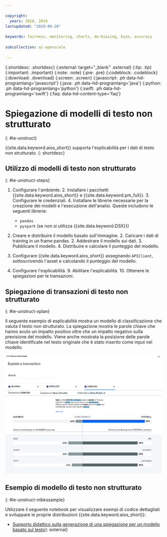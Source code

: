 ```yaml
---

copyright:
  years: 2018, 2019
lastupdated: "2019-06-28"

keywords: fairness, monitoring, charts, de-biasing, bias, accuracy

subcollection: ai-openscale

---
```


{:shortdesc: .shortdesc}
{:external: target="_blank" .external}
{:tip: .tip}
{:important: .important}
{:note: .note}
{:pre: .pre}
{:codeblock: .codeblock}
{:download: .download}
{:screen: .screen}
{:javascript: .ph data-hd-programlang='javascript'}
{:java: .ph data-hd-programlang='java'}
{:python: .ph data-hd-programlang='python'}
{:swift: .ph data-hd-programlang='swift'}
{:faq: data-hd-content-type='faq'}

# Spiegazione di modelli di testo non strutturato
{: #ie-unstruct}

{{site.data.keyword.aios_short}} supporta l'esplicabilità per i dati di testo non strutturato.
{: shortdesc}

## Utilizzo di modelli di testo non strutturato
{: #ie-unstruct-steps}

1. Configurare l'ambiente.
   2. Installare i pacchetti {{site.data.keyword.aios_short}} e {{site.data.keyword.pm_full}}.
   3. Configurare le credenziali.
   4. Installare le librerie necessarie per la creazione dei modelli e l'esecuzione dell'analisi. Queste includono le seguenti librerie:
      - `pandas`
      - `pyspark` (se non si utilizza {{site.data.keyword.DSX}})

1. Creare e distribuire il modello basato sull'immagine.
   2. Caricare i dati di training in un frame pandas.
   2. Addestrare il modello sui dati.
   3. Pubblicare il modello.
   4. Distribuire e calcolare il punteggio del modello.

7. Configurare {{site.data.keyword.aios_short}} assegnando `APIClient`, sottoscrivendo l'asset e calcolando il punteggio del modello.
8. Configurare l'esplicabilità.
   9. Abilitare l'esplicabilità.
   10. Ottenere le spiegazioni per le transazioni.

## Spiegazione di transazioni di testo non strutturato
{: #ie-unstruct-xplan}

Il seguente esempio di esplicabilità mostra un modello di classificazione che valuta il testo non strutturato. La spiegazione mostra le parole chiave che hanno avuto un impatto positivo oltre che un impatto negativo sulla previsione del modello. Viene anche mostrata la posizione delle parole chiave identificate nel testo originale che è stato inserito come input nel modello.

![Viene visualizzato il grafico Esplicabilità - classificazione immagine, con i livelli di confidenza per il testo non strutturato](images/insight-explain-text.png)

## Esempio di modello di testo non strutturato
{: #ie-unstruct-ntbkssample}

Utilizzare il seguente notebook per visualizzare esempi di codice dettagliati e sviluppare le proprie distribuzioni {{site.data.keyword.aios_short}}:

- [Supporto didattico sulla generazione di una spiegazione per un modello basato sul testo](https://github.ibm.com/aiopenscale/explainability/blob/master/public/notebooks/demo/text_explanation.ipynb){: external}

